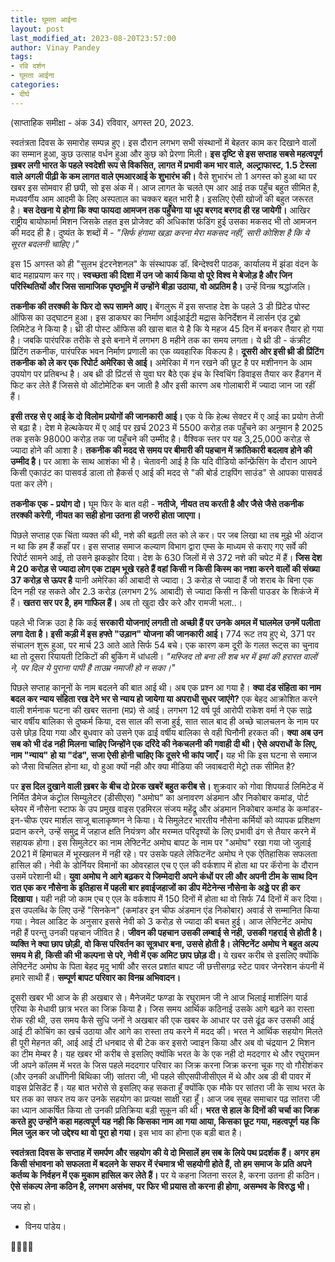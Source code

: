 ```yaml
---
title: घूमता आईना
layout: post
last_modified_at: 2023-08-20T23:57:00
author: Vinay Pandey
tags:
- रवि दर्शन
- घूमता आईना
categories:
- दीर्घ
---
```

(साप्ताहिक समीक्षा - अंक 34)
रविवार, अगस्त 20, 2023.

स्वतंत्रता दिवस के समारोह सम्पन्न हुए। इस दौरान लगभग सभी संस्थानों में बेहतर काम कर दिखाने वालों का सम्मान हुआ, कुछ उत्साह वर्धन हुआ और कुछ को प्रेरणा मिली। **इस दृष्टि से इस सप्ताह सबसे महत्वपूर्ण ख़बर लगी भारत के पहले स्वदेशी रूप से विकसित, लागत में प्रभावी कम भार वाले, अल्ट्राफास्ट, 1.5 टेस्ला वाले अगली पीढ़ी के कम लागत वाले एमआरआई के शुभारंभ की।**  वैसे शुभारंभ तो 1 अगस्त को हुआ था पर खबर इस सोमवार ही छपी, सो इस अंक में। आज लागत के चलते एम आर आई तक पहुँच बहुत सीमित है, मध्यवर्गीय आम आदमी के लिए अस्पताल का चक्कर बहुत भारी है।  इसलिए ऐसी खोजों की बहुत जरूरत है। **बस देखना ये होगा कि क्या फायदा आमजन तक पहुँचेगा या धूप बरगद बरगद ही रह जायेगी।** आखिर राष्ट्रीय बायोफार्मा मिशन जिसके तहत इस प्रोजेक्ट की अधिकांश फंडिंग हुई उसका मकसद भी तो आमजन की मदद ही है। दुष्यंत के शब्दों में - 
*"सिर्फ हंगामा खड़ा करना मेरा मकसद नहीं,*
*सारी कोशिश है कि ये सूरत बदलनी चाहिए।"*

इस 15 अगस्त को ही "सुलभ इंटरनेशनल" के संस्थापक डॉ. बिन्देश्वरी पाठक, कार्यालय में झंडा वंदन के बाद महाप्रयाण कर गए। **स्वच्छता की दिशा में उन जो कार्य किया वो पूरे विश्व मे बेजोड़ है और जिन परिस्थितियों और जिस सामाजिक पृष्ठभूमि में उन्होंने बीड़ा उठाया, वो अप्रतिम है।** उन्हें विनम्र श्रद्धांजलि। 

**तकनीक की तरक्की के फिर दो रूप सामने आए।**  बेंगलुरू में इस सप्ताह देश के पहले 3 डी प्रिंटेड पोस्‍ट ऑफिस का उद्घाटन हुआ। इस डाकघर का निर्माण आईआईटी मद्रास  केनिर्देशन में लार्सन एंड टुब्रो लिमिटेड ने किया है। थ्री डी पोस्‍ट ऑफिस की खास बात ये है कि ये महज 45 दिन में बनकर तैयार हो गया है। जबकि पारंपरिक तरीके से इसे बनाने में लगभग 8 महीने तक का समय लगता। ये थ्री डी - कंक्रीट प्रिंटिंग तकनीक, पारंपरिक भवन निर्माण प्रणाली का एक व्‍यवहारिक विकल्‍प है। **दूसरी ओर इसी थ्री डी प्रिंटिंग तकनीक को ले कर एक रिपोर्ट अमेरिका से आई।** अमेरिका में गन रखने की छूट है पर मशीनगन के आम उपयोग पर प्रतिबन्ध है। अब थ्री डी प्रिंटर्स से युवा घर बैठे एक इंच के स्विचिंग डिवाइस तैयार कर हैंडगन में फिट कर लेते हैं जिससे वो ऑटोमेटिक बन जाती है और इसी कारण अब गोलाबारी में ज्यादा जान जा रहीं हैं। 

**इसी तरह से ए आई के दो विलोम प्रयोगों की जानकारी आई।** एक ये कि हेल्थ सेक्टर में ए आई का प्रयोग तेजी से बढ़ा है। देश मे हेल्थकेयर में ए आई पर ख़र्च 2023 में  5500 करोड़ तक पहुँचने का अनुमान है 2025 तक इसके 98000 करोड़ तक जा पहुँचने की उम्मीद है। वैश्विक स्तर पर यह 3,25,000 करोड़ से ज्यादा होने की आशा है। **तकनीक की मदद से समय पर बीमारी की पहचान में क्रांतिकारी बदलाव होने की उम्मीद है।** पर आशा के साथ आशंका भी है। चेतावनी आई है कि यदि वीडियो कॉन्फ्रेंसिंग के दौरान आपने किसी एकाउंट का पासवर्ड डाला तो हैकर्स ए आई की मदद से "की बोर्ड टाइपिंग साउंड" से आपका पासवर्ड पता कर लेंगे। 

**तकनीक एक - प्रयोग दो।** घूम फिर के बात वही - **नतीजे, नीयत तय करती है और जैसे जैसे तकनीक तरक्की करेगी, नीयत का सही होना उतना ही जरुरी होता जाएगा।** 

पिछले सप्ताह एक चिंता व्यक्त की थी, नशे की बढ़ती लत को ले कर। पर जब लिखा था तब मुझे भी अंदाज न था कि हम हैं कहाँ पर। इस सप्ताह समाज कल्याण विभाग द्वारा एम्स के माध्यम से कराए गए सर्वे की रिपोर्ट सामने आई, तो उसने झकझोर दिया। देश के 630 जिलों में से 372 नशे की चपेट में हैं। **जिस देश मे 20 करोड़ से ज्यादा लोग एक टाइम भूखे रहते हैं वहां किसी न किसी किस्म का नशा करने वालों की संख्या 37 करोड़ से ऊपर है** यानी अमेरिका की आबादी से ज्यादा। 3 करोड़ से ज्यादा हैं जो शराब के बिना एक दिन नही रह सकते और 2.3 करोड़ (लगभग 2% आबादी) से ज्यादा किसी न किसी पाउडर के शिकंजे में हैं।  **खतरा सर पर है, हम गाफिल हैं।** अब तो खुदा खैर करे और रामजी भला..।

पहले भी जिक्र उठा है कि कई **सरकारी योजनाएं लगती तो अच्छी हैं पर उनके अमल में घालमेल उनमें पलीता लगा देता है। इसी कड़ी में इस हफ्ते "उड़ान" योजना की जानकारी आई।** 774 रूट तय हुए थे, 371 पर संचालन शुरू हुआ, पर मार्च 23 आते आते सिर्फ 54 बचे। एक कारण कम दूरी के गलत रूट्स का चुनाव था तो दूसरा रियायती टिकिटों की बुकिंग में धांधली। *"मस्जिद तो बना ली शब भर में इमां की हरारत वालों ने, पर दिल ये पुराना पापी है ताउम्र नमाजी हो न सका।"*

पिछले सप्ताह कानूनों के नाम बदलने की बात आई थी। अब एक प्रश्न आ गया है। **क्या दंड संहिता का नाम बदल कर न्याय संहिता रख देने भर से न्याय हो जायेगा या अपराधी सुधर जाएंगे?** एक बेहद आक्रोशित करने वाली शर्मनाक घटना की खबर सतना (मप्र) से आई। लगभग 12 वर्ष पूर्व आरोपी राकेश वर्मा ने एक साढ़े चार वर्षीय बालिका से दुष्कर्म किया, दस साल की सजा हुई, सात साल बाद ही अच्छे चालचलन के नाम पर उसे छोड़ दिया गया और बुधवार को उसने एक ढाई वर्षीय बालिका से वही घिनौनी हरकत की। **क्या अब उन सब को भी दंड नही मिलना चाहिए जिन्होंने एक दरिंदे की नेकचलनी की गवाही दी थी। ऐसे अपराधों के लिए, नाम "न्याय" हो या "दंड", सजा ऐसी होनी चाहिए कि दूसरे भी कांप जाएँ।** यह भी कि इस घटना से समाज को जैसा विचलित होना था, वो हुआ क्यों नही और क्या मीडिया की जवाबदारी मेट्रो तक सीमित है? 

पर **इस दिल दुखाने वाली ख़बर के बीच दो प्रेरक खबरें बहुत करीब से।** शुक्रवार को गोवा शिपयार्ड लिमिटेड में निर्मित डैमेज कंट्रोल सिम्युलेटर (डीसीएस) "अमोघ" का अनावरण अंडमान और निकोबार कमांड, पोर्ट ब्लेयर में नौसेना स्टाफ के उप प्रमुख वाइस एडमिरल संजय महेंद्रू और अंडमान निकोबार कमांड के कमांडर-इन-चीफ एयर मार्शल साजू बालाकृष्णन ने किया। ये सिमुलेटर भारतीय नौसेना कर्मियों को व्यापक प्रशिक्षण प्रदान करने, उन्हें समुद्र में जहाज क्षति नियंत्रण और मरम्मत परिदृश्यों के लिए प्रभावी ढंग से तैयार करने में सहायक होगा। इस सिमुलेटर का नाम  लेफ्टिनेंट अमोघ बापट के नाम पर "अमोघ" रखा गया जो जुलाई 2021 में हिमाचल में भूस्खलन में नही रहे। पर उसके पहले लेफिटनेंट अमोघ ने एक ऐतिहासिक सफलता हासिल की। नेवी के डोर्नियर विमानों का ओवरहाल एच ए एल की वर्कशाप में होता था पर कॅरोना के दौरान उसमें परेशानी थी। **युवा अमोघ ने आगे बढ़कर ये जिम्मेदारी अपने कंधों पर ली और अपनी टीम के साथ दिन रात एक कर नौसेना के इतिहास में पहली बार हवाईजहाजों का डीप मेंटेनेन्स नौसेना के अड्डे पर ही कर दिखाया।** यही नही जो काम एच ए एल के वर्कशाप में 150 दिनों में होता था वो सिर्फ 74 दिनों में कर दिया। इस उपलब्धि के लिए उन्हें "सिनकेन" (कमांडर इन चीफ अंडमान एंड निकोबार) अवार्ड से सम्मानित किया गया। नेवल आडिट के अनुसार इससे नेवी को 3 करोड़ से ज्यादा की बचत हुई। आज लेफ्टिनेंट अमोघ नही हैं परन्तु उनकी पहचान जीवित है।  **जीवन की पहचान उसकी लम्बाई से नही, उसकी गहराई से होती है। व्यक्ति ने क्या छाप छोड़ी, वो किस परिवर्तन का सूत्रधार बना, उससे होती है। लेफ्टिनेंट अमोघ ने बहुत अल्प समय मे ही, किसी की भी कल्पना से परे, नेवी में एक अमिट छाप छोड़ दी।** ये खबर करीब से इसलिए क्योंकि लेफ्टिनेंट अमोघ के पिता बेहद मृदु भाषी और सरल प्रशांत बापट जी छत्तीसगढ़ स्टेट पावर जेनरेशन कंपनी में हमारे साथी हैं। **सम्पूर्ण बापट परिवार का विनम्र अभिवादन।**

दूसरी खबर भी आज के ही अखबार से। मैनेजमेंट फण्डा के  रघुरामन जी ने आज भिलाई मार्शलिंग यार्ड एरिया के मेधावी छात्र भरत का जिक्र किया है। जिस समय आर्थिक कठिनाई उसके आगे बढ़ने का रास्ता रोक रही थी, उस समय कैसे सुधि जनों ने अखबार की एक खबर के आधार पर उसे ढूंढ कर उसकी आई आई टी कोचिंग का खर्च उठाया और आगे का रास्ता तय करने में मदद की। भरत ने आर्थिक सहयोग मिलते ही पूरी मेहनत की, आई आई टी धनबाद से बी टेक कर इसरो ज्वाइन किया और अब वो चंद्रयान 2 मिशन का टीम मेम्बर है। यह खबर भी करीब से इसलिए क्योंकि भरत के के एक नही दो मददगार थे और रघुरामन जी अपने कॉलम में भरत के जिस पहले मददगार परिवार का जिक्र करना जिक्र करना चूक गए वो गौरीशंकर (और उनकी अर्धांगिनी बिथिका जी) सांतरा जी, भी पहले सीएसपीजीसीएल में थे और अब डी बी पावर में वाइस प्रेसिडेंट हैं। यह बात भरोसे से इसलिए कह सकता हूँ क्योंकि एक मौके पर सांतरा जी के साथ भरत के घर तक का सफर तय कर उनके सहयोग का प्रत्यक्ष साक्षी रहा हूँ। आज जब सुबह समाचार पढ़ सांतरा जी का ध्यान आकर्षित किया तो उनकी प्रतिक्रिया बड़ी सुकून की थी। **भरत से हाल के दिनों की चर्चा का जिक्र करते हुए उन्होंने कहा महत्वपूर्ण यह नही कि किसका नाम आ गया आया, किसका छूट गया, महत्वपूर्ण यह कि मिल जुल कर जो उद्देश्य था वो पूरा हो गया।** इस भाव का होना एक बड़ी बात है।

**स्वतंत्रता दिवस के सप्ताह में समर्पण और सहयोग की ये दो मिसालें हम सब के लिये पथ प्रदर्शक हैं। अगर हम किसी संभावना को सफलता में बदलने के सफर में रंचमात्र भी सहयोगी होते हैं, तो हम समाज के प्रति अपने कर्तव्य के निर्वहन में एक मुकाम हासिल कर लेते हैं।** पर ये कहना जितना सरल है, करना उतना ही कठिन। **ऐसे संकल्प लेना कठिन है, लगभग असंभव, पर फिर भी प्रयास तो करना ही होगा, असम्भव के विरुद्ध भी।**

जय हो।

- विनय पांडेय।

🙏🌷🌷🙏


